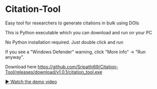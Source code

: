 # Citation-Tool
Easy tool for researchers to generate citations in bulk using DOIs

This is Python executable which you can download and run on your PC

No Python installation required. Just double click and run

If you see a "Windows Defender" warning, click "More info" → "Run anyway".

Download here https://github.com/Sripathi69/Citation-Tool/releases/download/v1.0.1/citation_tool.exe


[▶️ Watch the demo video](https://youtu.be/GzIss0YGMOg)

